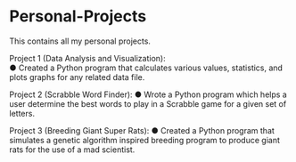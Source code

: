 # Personal-Projects
This contains all my personal projects.

Project 1 (Data Analysis and Visualization): 					
●	Created a Python program that calculates various values, statistics, and plots graphs for any related data file.

Project 2 (Scrabble Word Finder):
●	Wrote a Python program which helps a user determine the best words to play in a Scrabble game for a given set of letters.

Project 3 (Breeding Giant Super Rats):
●	Created a Python program that simulates a genetic algorithm inspired breeding program to produce giant rats for the use of a mad scientist.

